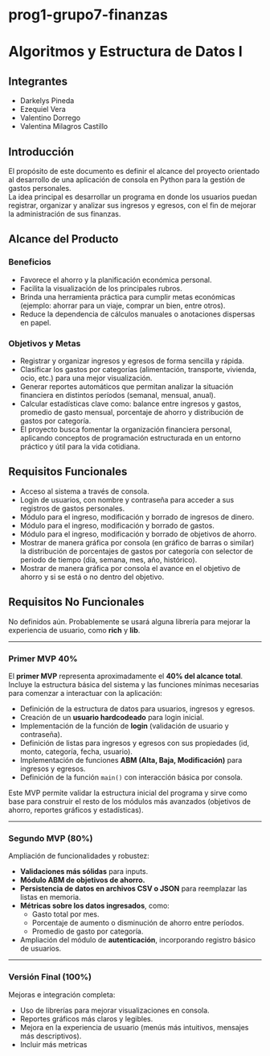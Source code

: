 # prog1-grupo7-finanzas
# Algoritmos y Estructura de Datos I

## Integrantes
- Darkelys Pineda  
- Ezequiel Vera  
- Valentino Dorrego  
- Valentina Milagros Castillo  

## Introducción
El propósito de este documento es definir el alcance del proyecto orientado al desarrollo de una aplicación de consola en Python para la gestión de gastos personales.  
La idea principal es desarrollar un programa en donde los usuarios puedan registrar, organizar y analizar sus ingresos y egresos, con el fin de mejorar la administración de sus finanzas.

## Alcance del Producto

### Beneficios
- Favorece el ahorro y la planificación económica personal.  
- Facilita la visualización de los principales rubros.  
- Brinda una herramienta práctica para cumplir metas económicas (ejemplo: ahorrar para un viaje, comprar un bien, entre otros).  
- Reduce la dependencia de cálculos manuales o anotaciones dispersas en papel.  

### Objetivos y Metas
- Registrar y organizar ingresos y egresos de forma sencilla y rápida.  
- Clasificar los gastos por categorías (alimentación, transporte, vivienda, ocio, etc.) para una mejor visualización.  
- Generar reportes automáticos que permitan analizar la situación financiera en distintos períodos (semanal, mensual, anual).  
- Calcular estadísticas clave como: balance entre ingresos y gastos, promedio de gasto mensual, porcentaje de ahorro y distribución de gastos por categoría.  
- El proyecto busca fomentar la organización financiera personal, aplicando conceptos de programación estructurada en un entorno práctico y útil para la vida cotidiana.  

## Requisitos Funcionales
- Acceso al sistema a través de consola.  
- Login de usuarios, con nombre y contraseña para acceder a sus registros de gastos personales.  
- Módulo para el ingreso, modificación y borrado de ingresos de dinero.  
- Módulo para el ingreso, modificación y borrado de gastos.  
- Módulo para el ingreso, modificación y borrado de objetivos de ahorro.  
- Mostrar de manera gráfica por consola (en gráfico de barras o similar) la distribución de porcentajes de gastos por categoría con selector de periodo de tiempo (día, semana, mes, año, histórico).  
- Mostrar de manera gráfica por consola el avance en el objetivo de ahorro y si se está o no dentro del objetivo.  

## Requisitos No Funcionales
No definidos aún. Probablemente se usará alguna librería para mejorar la experiencia de usuario, como **rich** y **lib**.  

---

### Primer MVP 40%
El **primer MVP** representa aproximadamente el **40% del alcance total**. Incluye la estructura básica del sistema y las funciones mínimas necesarias para comenzar a interactuar con la aplicación:  

- Definición de la estructura de datos para usuarios, ingresos y egresos.  
- Creación de un **usuario hardcodeado** para login inicial.  
- Implementación de la función de **login** (validación de usuario y contraseña).  
- Definición de listas para ingresos y egresos con sus propiedades (id, monto, categoría, fecha, usuario).  
- Implementación de funciones **ABM (Alta, Baja, Modificación)** para ingresos y egresos.  
- Definición de la función `main()` con interacción básica por consola.  

Este MVP permite validar la estructura inicial del programa y sirve como base para construir el resto de los módulos más avanzados (objetivos de ahorro, reportes gráficos y estadísticas).  

---

### Segundo MVP (80%)  
Ampliación de funcionalidades y robustez:  
- **Validaciones más sólidas** para inputs.  
- **Módulo ABM de objetivos de ahorro.**  
- **Persistencia de datos en archivos CSV o JSON** para reemplazar las listas en memoria.  
- **Métricas sobre los datos ingresados**, como:  
  - Gasto total por mes.  
  - Porcentaje de aumento o disminución de ahorro entre períodos.  
  - Promedio de gasto por categoría.  
- Ampliación del módulo de **autenticación**, incorporando registro básico de usuarios.  

--- 

### Versión Final (100%)  
Mejoras e integración completa:  
- Uso de librerías para mejorar visualizaciones en consola.  
- Reportes gráficos más claros y legibles.  
- Mejora en la experiencia de usuario (menús más intuitivos, mensajes más descriptivos).  
- Incluir más metricas
